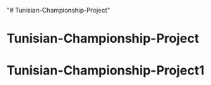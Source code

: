 "# Tunisian-Championship-Project" 
# Tunisian-Championship-Project
# Tunisian-Championship-Project1
